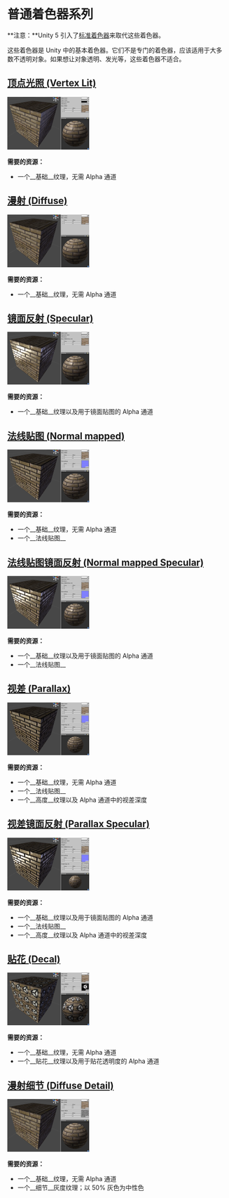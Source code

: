 普通着色器系列
====================

**注意：**Unity 5 引入了[标准着色器](shader-StandardShader.html)来取代这些着色器。

这些着色器是 Unity 中的基本着色器。它们不是专门的着色器，应该适用于大多数不透明对象。如果想让对象透明、发光等，这些着色器不适合。

[顶点光照 (Vertex Lit)](shader-NormalVertexLit.html)
------------------------------------


![shader-NormalVertexLit](../uploads/Shaders/Thumb-NormalVertex.png)

**需要的资源：**

* 一个__基础__纹理，无需 Alpha 通道


[漫射 (Diffuse)](shader-NormalDiffuse.html)
-------------------------------


![shader-NormalDiffuse](../uploads/Shaders/Thumb-NormalDiffuse.png)

**需要的资源：**

* 一个__基础__纹理，无需 Alpha 通道


[镜面反射 (Specular)](shader-NormalSpecular.html)
---------------------------------


![shader-NormalSpecular](../uploads/Shaders/Thumb-NormalSpec.png)

**需要的资源：**

* 一个__基础__纹理以及用于镜面贴图的 Alpha 通道


[法线贴图 (Normal mapped)](shader-NormalBumpedDiffuse.html)
-------------------------------------------


![shader-NormalBumpedDiffuse](../uploads/Shaders/Thumb-NormalBump.png)

**需要的资源：**

* 一个__基础__纹理，无需 Alpha 通道
* 一个__法线贴图__


[法线贴图镜面反射 (Normal mapped Specular)](shader-NormalBumpedSpecular.html)
-----------------------------------------------------


![shader-NormalBumpedSpecular](../uploads/Shaders/Thumb-NormalBumpSpec.png)

**需要的资源：**

* 一个__基础__纹理以及用于镜面贴图的 Alpha 通道
* 一个__法线贴图__


[视差 (Parallax)](shader-NormalParallaxDiffuse.html)
----------------------------------------


![shader-NormalParallaxDiffuse](../uploads/Shaders/Thumb-NormalParallaxBump.png)

**需要的资源：**

* 一个__基础__纹理，无需 Alpha 通道
* 一个__法线贴图__
* 一个__高度__纹理以及 Alpha 通道中的视差深度


[视差镜面反射 (Parallax Specular)](shader-NormalParallaxSpecular.html)
--------------------------------------------------


![shader-NormalParallaxSpecular](../uploads/Shaders/Thumb-NormalParallaxBumpSpec.png)

**需要的资源：**

* 一个__基础__纹理以及用于镜面贴图的 Alpha 通道
* 一个__法线贴图__
* 一个__高度__纹理以及 Alpha 通道中的视差深度


[贴花 (Decal)](shader-NormalDecal.html)
---------------------------


![shader-NormalDecal](../uploads/Shaders/Thumb-NormalDecal.png)

**需要的资源：**

* 一个__基础__纹理，无需 Alpha 通道
* 一个__贴花__纹理以及用于贴花透明度的 Alpha 通道


[漫射细节 (Diffuse Detail)](shader-NormalDiffuseDetail.html)
--------------------------------------------


![shader-NormalDiffuseDetail](../uploads/Shaders/Thumb-NormalDiffuseDetail.png)

**需要的资源：**

* 一个__基础__纹理，无需 Alpha 通道
* 一个__细节__灰度纹理；以 50% 灰色为中性色
